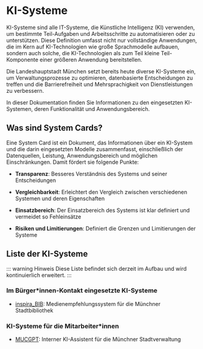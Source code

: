 # KI-Systeme

KI-Systeme sind alle IT-Systeme, die Künstliche Intelligenz (KI) verwenden, um bestimmte Teil-Aufgaben und Arbeitsschritte zu automatisieren oder zu unterstützen.
Diese Definition umfasst nicht nur vollständige Anwendungen, die im Kern auf KI-Technologien wie große Sprachmodelle aufbauen, sondern auch solche, die KI-Technologien als zum Teil kleine Teil-Komponente einer größeren Anwendung bereitstellen.

Die Landeshauptstadt München setzt bereits heute diverse KI-Systeme ein, um Verwaltungsprozesse zu optimieren, datenbasierte Entscheidungen zu treffen und die Barrierefreiheit und Mehrsprachigkeit von Dienstleistungen zu verbessern.

In dieser Dokumentation finden Sie Informationen zu den eingesetzten KI-Systemen, deren Funktionalität und Anwendungsbereich.

## Was sind System Cards?

Eine System Card ist ein Dokument, das Informationen über ein KI-System und die darin eingesetzten Modelle zusammenfasst, einschließlich der Datenquellen, Leistung, Anwendungsbereich und möglichen Einschränkungen. Damit fördert sie folgende Punkte:

- **Transparenz**: Besseres Verständnis des Systems und seiner Entscheidungen

- **Vergleichbarkeit**: Erleichtert den Vergleich zwischen verschiedenen Systemen und deren Eigenschaften

- **Einsatzbereich**: Der Einsatzbereich des Systems ist klar definiert und vermeidet so Fehleinsätze

- **Risiken und Limitierungen**: Definiert die Grenzen und Limitierungen der Systeme

## Liste der KI-Systeme

::: warning Hinweis
Diese Liste befindet sich derzeit im Aufbau und wird kontinuierlich erweitert.
:::

### Im Bürger\*innen-Kontakt eingesetzte KI-Systeme

- [inspira_BIB](/ki-systeme/inspira_bib.md): Medienempfehlungssystem für die Münchner Stadtbibliothek

### KI-Systeme für die Mitarbeiter\*innen

- [MUCGPT](/ki-systeme/mucgpt.md): Interner KI-Assistent für die Münchner Stadtverwaltung
